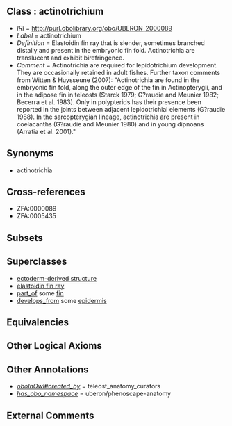 
## Class : actinotrichium

 * *IRI* = http://purl.obolibrary.org/obo/UBERON_2000089
 * *Label* = actinotrichium
 * *Definition* = Elastoidin fin ray that is slender, sometimes branched distally and present in the embryonic fin fold. Actinotrichia are translucent and exhibit birefringence. 
 * *Comment* = Actinotrichia are required for lepidotrichium development. They are occasionally retained in adult fishes. Further taxon comments from Witten & Huysseune (2007): "Actinotrichia are found in the embryonic fin fold, along the outer edge of the fin in Actinopterygii, and in the adipose fin in teleosts (Starck 1979; G?raudie and Meunier 1982; Becerra et al. 1983). Only in polypterids has their presence been reported in the joints between adjacent lepidotrichial elements (G?raudie 1988). In the sarcopterygian lineage, actinotrichia are present in coelacanths (G?raudie and Meunier 1980) and in young dipnoans (Arratia et al. 2001)."

## Synonyms

 * actinotrichia

## Cross-references

 * ZFA:0000089
 * ZFA:0005435

## Subsets


## Superclasses

 * [ectoderm-derived structure](../../UBERON/21/UBERON_0004121.md)
 * [elastoidin fin ray](../../UBERON/06/UBERON_4400006.md)
 * [part_of](../../BFO/50/BFO_0000050.md) some [fin](../../UBERON/97/UBERON_0008897.md)
 * [develops_from](../../RO/02/RO_0002202.md) some [epidermis](../../UBERON/03/UBERON_0001003.md)

## Equivalencies


## Other Logical Axioms


## Other Annotations

 * *[oboInOwl#created_by](../../oboInOwl#created/by/oboInOwl#created_by.md)* = teleost_anatomy_curators
 * *[has_obo_namespace](../../ce/oboInOwl#hasOBONamespace.md)* = uberon/phenoscape-anatomy

## External Comments

